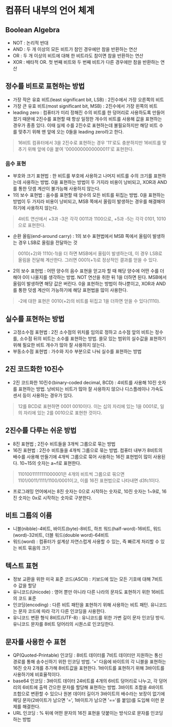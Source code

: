 # 컴퓨터 내부의 언어 체계

## Boolean Algebra

* NOT : 논리적 반대
* AND : 두 개 이상의 모든 비트가 참인 경우에만 참을 반환하는 연산
* OR : 두 개 이상의 비트에 대해 한 비트라도 참이면 참을 반환하는 연산
* XOR : 배타적 OR. 첫 번째 비트와 두 번째 비트가 다른 경우에만 참을 반환하는 연산

## 정수를 비트로 표현하는 방법

* 가장 작은 유효 비트(least significant bit, LSB) : 2진수에서 가장 오른쪽의 비트
* 가장 큰 유효 비트(most significant bit, MSB) : 2진수에서 가장 왼쪽의 비트
* leading zero : 컴퓨터가 미리 정해진 수의 비트를 한 덩어리로 사용하도록 만들어졌기 때문에 2진수를 표현할 때 항상 일정한 개수의 비트를 사용해 값을 표현하는 경우가 종종 있다. 이때 실제 수를 2진수로 표현하는데 불필요하지만 해당 비트 수를 맞추기 위해 맨 앞에 오는 0들을 leading zero라고 한다. 
> 16비트 컴퓨터에서 3을 2진수로 표현하는 경우 '11'로도 충분하지만 16비트를 맞추기 위해 앞에 0을 붙여 '0000000000000011'로 표현한다.

### 음수 표현

* 부호와 크기 표현법 : 한 비트를 부호에 사용하고 나머지 비트를 수의 크기를 표현하는데 사용하는 방법. 0을 표현하는 방법이 두 가지라 비용이 낭비되고, XOR과 AND를 통한 덧셈 계산이 불가능해 사용하지 않는다.
* 1의 보수 표현법 : 음수를 표현할 때 양수의 모든 비트를 뒤집는 방법. 0을 표현하는 방법이 두 가지라 비용이 낭비되고, MSB 쪽에서 올림이 발생하는 경우를 해결해야 하기에 사용하지 않는다.
> 4비트 연산에서 +3과 -3은 각각 0011과 1100으로, +5과 -5는 각각 0101, 1010으로 표현한다.
  * 순환 올림(end-around carry) : 1의 보수 표현법에서 MSB 쪽에서 올림이 발생하는 경우 LSB로 올림을 전달하는 것
  > 0010(+2)와 1110(-1)을 더 하면 MSB에서 올림이 발생하는데, 이 경우 LSB로 올림을 전달해 계산한다. 그러면 0001(+1)로 정상적인 결과를 얻을 수 있다.
* 2의 보수 표현법 : 어떤 양수의 음수 표현을 얻고자 할 때 해당 양수에 어떤 수를 더해야 0이 나올지를 생각하는 방법. NOT 연산을 취한 뒤 1을 더하면 된다. MSB에서 올림이 발생하면 해당 값은 버린다. 0을 표현하는 방법이 하나뿐이고, XOR과 AND를 통한 덧셈 계산이 가능하기에 해당 표현법을 많이 사용한다.
> -2에 대한 표현은 0010(+2)의 비트를 뒤집고 1을 더하면 얻을 수 있다(1110).

## 실수를 표현하는 방법

* 고정소수점 표현법 : 2진 소수점의 위치를 임의로 정하고 소수점 앞의 비트는 정수를, 소수점 뒤의 비트는 소수를 표현하는 방법. 쓸모 있는 범위의 실수값을 표현하기 위해 필요한 비트 개수가 많아 잘 사용하지 않는다.
* 부동소수점 표현법 : 가수와 지수 부분으로 나눠 실수를 표현하는 방법

## 2진 코드화한 10진수

* 2진 코드화한 10진수(binary-coded decimal, BCD) : 4비트를 사용해 10진 숫자를 표현하는 방법. 낭비되는 비트가 많아 잘 사용하지 않으나 디스플레이나 가속도 센서 등이 사용하는 경우가 있다.
> 12를 BCD로 표현하면 0001 0010이다. 이는 십의 자리에 있는 1을 0001로, 일의 자리에 있는 2를 0010으로 표현한 것이다.

## 2진수를 다루는 쉬운 방법

* 8진 표현법 ; 2진수 비트들을 3개씩 그룹으로 묶는 방법
* 16진 표현법 : 2진수 비트들을 4개씩 그룹으로 묶는 방법. 컴퓨터 내부가 8비트의 배수를 사용해 만들기에 4개씩 그룹으로 묶어 사용하는 16진 표현법이 많이 사용된다. 10~15의 숫자는 a~f로 표현한다.
> 11010011111111000001은 4개의 비트씩 그룹으로 묶으면 1101/0011/1111/1100/0001이고, 이를 16진 표현법으로 나타내면 d3fc1이다.
* 프로그래밍 언어에서는 8진 숫자는 0으로 시작하는 숫자로, 10진 숫자는 1~9로, 16진 숫자는 0x로 시작하는 숫자로 구분한다.

## 비트 그룹의 이름

* 니블(nibble)-4비트, 바이트(byte)-8비트, 하프 워드(half-word)-16비트, 워드(word)-32비트, 더블 워드(double word)-64비트
* 워드(word) : 컴퓨터가 설계상 자연스럽게 사용할 수 있는, 즉 빠르게 처리할 수 있는 비트 묶음의 크기

## 텍스트 표현

* 정보 교환을 위한 미국 표준 코드(ASCII) : 키보드에 있는 모든 기호에 대해 7비트 수 값을 할당
* 유니코드(Unicode) : 영어 뿐만 아니라 다른 나라의 문자도 표현하기 위한 16비트의 코드 표준
* 인코딩(encoding) : 다른 비트 패턴을 표현하기 위해 사용하는 비트 패턴. 유니코드는 문자 코드에 따라 각기 다른 인코딩을 사용한다.
* 유니코드 변환 형식 8비트(UTF-8) : 유니코드를 위한 가변 길이 문자 인코딩 방식. 유니코드 문자를 8비트 덩어리의 시퀀스로 인코딩한다.

## 문자를 사용한 수 표현

* QP(Quoted-Printable) 인코딩 : 8비트 데이터를 7비트 데이터만 지원하는 통신 경로를 통해 송수신하기 위한 인코딩 방법. '=' 다음에 바이트의 각 니블을 표현하는 16진 숫자 2개를 추가해 8비트값을 표현한다. 1바이트를 표현하기 위해 3바이트를 사용하기에 비효율적이다.
* base64 인코딩 : 3바이트 데이터 24비트를 4개의 6비트 덩어리로 나누고, 각 덩어리의 6비트에 출력 간으한 문자를 할당해 표현하는 방법. 3바이트 조합을 4바이트 조합으로 변환할 수 있으나 원본 데이터 길이가 3바이트의 배수라는 보장이 없기에 패딩 문자(2바이트가 남으면 '=', 1바이트가 남으면 '=='를 붙임)를 도입해 이런 문제를 해결한다.
* URL 인코딩 : % 뒤에 어떤 문자의 16진 표현을 덧붙이는 방식으로 문자를 인코딩하는 방법
